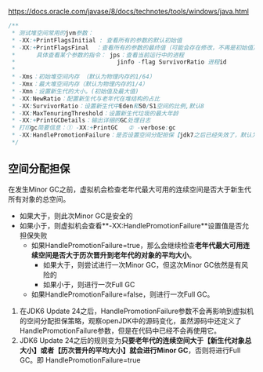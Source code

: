 https://docs.oracle.com/javase/8/docs/technotes/tools/windows/java.html

```java
/**
 * 测试堆空间常用的jvm参数：
 * -XX:+PrintFlagsInitial : 查看所有的参数的默认初始值
 * -XX:+PrintFlagsFinal  ：查看所有的参数的最终值（可能会存在修改，不再是初始值）
 *      具体查看某个参数的指令： jps：查看当前运行中的进程
 *                             jinfo -flag SurvivorRatio 进程id
 *
 * -Xms：初始堆空间内存 （默认为物理内存的1/64）
 * -Xmx：最大堆空间内存（默认为物理内存的1/4）
 * -Xmn：设置新生代的大小。(初始值及最大值)
 * -XX:NewRatio：配置新生代与老年代在堆结构的占比
 * -XX:SurvivorRatio：设置新生代中Eden和S0/S1空间的比例,默认8
 * -XX:MaxTenuringThreshold：设置新生代垃圾的最大年龄
 * -XX:+PrintGCDetails：输出详细的GC处理日志
 * 打印gc简要信息：① -XX:+PrintGC   ② -verbose:gc
 * -XX:HandlePromotionFailure：是否设置空间分配担保【jdk7之后已经失效了，默认为true】
 */
```



## 空间分配担保

在发生Minor GC之前，虚拟机会检查老年代最大可用的连续空间是否大于新生代所有对象的总空间。

* 如果大于，则此次Minor GC是安全的
* 如果小于，则虚拟机会查看**-XX:HandlePromotionFailure**设置值是否允担保失败
  * 如果HandlePromotionFailure=true，那么会继续检查**老年代最大可用连续空间是否大于历次晋升到老年代的对象的平均大小**。
    * 如果大于，则尝试进行一次Minor GC，但这次Minor GC依然是有风险的
    * 如果小于，则进行一次Full GC
  * 如果HandlePromotionFailure=false，则进行一次Full GC。



1. 在JDK6 Update 24之后，HandlePromotionFailure参数不会再影响到虚拟机的空间分配担保策略，观察openJDK中的源码变化，虽然源码中还定义了HandlePromotionFailure参数，但是在代码中已经不会再使用它。
2. JDK6 Update 24之后的规则变为**只要老年代的连续空间大于【新生代对象总大小】或者【历次晋升的平均大小】就会进行Minor GC**，否则将进行Full GC。即 HandlePromotionFailure=true
